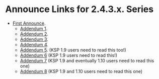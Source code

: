 # Announce Links for 2.4.3.x. Series

* [First Announce](https://forum.kerbalspaceprogram.com/index.php?/topic/179030-ksp-144-tweakscale-under-lisias-management-2442-2020-1228/&do=findComment&comment=3788059).
	+ [Addendum 1](https://forum.kerbalspaceprogram.com/index.php?/topic/179030-131/&do=findComment&comment=3689362).
	+ [Addendum 2](https://forum.kerbalspaceprogram.com/index.php?/topic/179030-14-tweakscale-under-lisias-management-2434-2019-0903/&do=findComment&comment=3685507).
	+ [Addendum 3](https://forum.kerbalspaceprogram.com/index.php?/topic/179030-ksp-141-tweakscale-under-lisias-management-24311-2020-0303/&do=findComment&comment=3751575).
	+ [Addendum 4](https://forum.kerbalspaceprogram.com/index.php?/topic/179030-ksp-141-tweakscale-under-lisias-management-24312-2020-0426/&do=findComment&comment=3776427).
	+ [Addendum 5](https://forum.kerbalspaceprogram.com/index.php?/topic/179030-ksp-141-tweakscale-under-lisias-management-24312-2020-0426/&do=findComment&comment=3787416). (KSP 1.9 users need to read this too!)
	+ [Addendum 6](https://forum.kerbalspaceprogram.com/index.php?/topic/179030-ksp-141-tweakscale-under-lisias-management-24312-2020-0426/&do=findComment&comment=3788059) (KSP 1.9 users need to read this!)
	+ [Addendum 7](https://forum.kerbalspaceprogram.com/index.php?/topic/179030-ksp-141-tweakscale-under-lisias-management-24314-2020-0519/&do=findComment&comment=3808177) (KSP 1.9 and eventually 1.10 users need to read this one)
	+ [Addendum 8](https://forum.kerbalspaceprogram.com/index.php?/topic/179030-ksp-141-tweakscale-under-lisias-management-24315-2020-0622/&do=findComment&comment=3817364) (KSP 1.9 and 1.10 users need to read this one)

